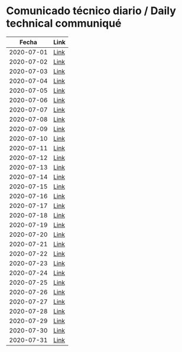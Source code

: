 # Comunicado técnico diario / Daily technical communiqué

| Fecha               | Link        |
| ------------------- | ----------  |
| 2020-07-01   | [Link](https://www.gob.mx/salud/prensa/nuevo-coronavirus-en-el-mundo-covid-19-comunicado-tecnico-diario-246456?idiom=es) |
| 2020-07-02   | [Link](https://www.gob.mx/salud/prensa/nuevo-coronavirus-en-el-mundo-covid-19-comunicado-tecnico-diario-246457?idiom=es) |
| 2020-07-03   | [Link](https://www.gob.mx/salud/prensa/nuevo-coronavirus-en-el-mundo-covid-19-comunicado-tecnico-diario-246458?idiom=es) |
| 2020-07-04   | [Link](https://www.gob.mx/salud/prensa/nuevo-coronavirus-en-el-mundo-covid-19-comunicado-tecnico-diario-246459?idiom=es) |
| 2020-07-05   | [Link](https://www.gob.mx/salud/prensa/nuevo-coronavirus-en-el-mundo-covid-19-comunicado-tecnico-diario-246460?idiom=es) |
| 2020-07-06   | [Link](https://www.gob.mx/salud/prensa/nuevo-coronavirus-en-el-mundo-covid-19-comunicado-tecnico-diario-247383?idiom=es) |
| 2020-07-07   | [Link](https://www.gob.mx/salud/prensa/nuevo-coronavirus-en-el-mundo-covid-19-comunicado-tecnico-diario-247384?idiom=es) |
| 2020-07-08   | [Link]() |
| 2020-07-09   | [Link]() |
| 2020-07-10   | [Link]() |
| 2020-07-11   | [Link]() |
| 2020-07-12   | [Link]() |
| 2020-07-13   | [Link]() |
| 2020-07-14   | [Link]() |
| 2020-07-15   | [Link]() |
| 2020-07-16   | [Link]() |
| 2020-07-17   | [Link]() |
| 2020-07-18   | [Link]() |
| 2020-07-19   | [Link]() |
| 2020-07-20   | [Link]() |
| 2020-07-21   | [Link]() |
| 2020-07-22   | [Link]() |
| 2020-07-23   | [Link]() |
| 2020-07-24   | [Link]() |
| 2020-07-25   | [Link]() |
| 2020-07-26   | [Link]() |
| 2020-07-27   | [Link]() |
| 2020-07-28   | [Link]() |
| 2020-07-29   | [Link]() |
| 2020-07-30   | [Link]() |
| 2020-07-31   | [Link]() |

